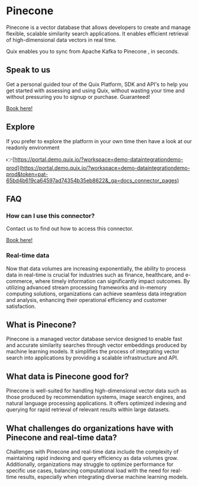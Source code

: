 <!--[tech-name]-->
# Pinecone

<!--[ai-blurb-about-tech]-->
Pinecone is a vector database that allows developers to create and manage flexible, scalable similarity search applications. It enables efficient retrieval of high-dimensional data vectors in real time.

Quix enables you to sync from Apache Kafka <span id="to_or_from">to</span> <span id="techname">Pinecone</span> , in seconds.

## Speak to us

Get a personal guided tour of the Quix Platform, SDK and API's to help you get started with assessing and using Quix, without wasting your time and without pressuring you to signup or purchase. Guaranteed!

[Book here!](https://quix.io/book-a-demo)

## Explore

If you prefer to explore the platform in your own time then have a look at our readonly environment

👉[https://portal.demo.quix.io/?workspace=demo-dataintegrationdemo-prod](https://portal.demo.quix.io/?workspace=demo-dataintegrationdemo-prod&token=pat-65bd4b619ca64597ad74354b35eb8622&_ga=docs_connector_pages)

## FAQ 

### How can I use this connector?

Contact us to find out how to access this connector.

[Book here!](https://quix.io/book-a-demo)

### Real-time data

Now that data volumes are increasing exponentially, the ability to process data in real-time is crucial for industries such as finance, healthcare, and e-commerce, where timely information can significantly impact outcomes. By utilizing advanced stream processing frameworks and in-memory computing solutions, organizations can achieve seamless data integration and analysis, enhancing their operational efficiency and customer satisfaction.

## What is <span id="techname">Pinecone</span>?

<!--[tech-seo-text]-->
Pinecone is a managed vector database service designed to enable fast and accurate similarity searches through vector embeddings produced by machine learning models. It simplifies the process of integrating vector search into applications by providing a scalable infrastructure and API.

## What data is <span id="techname">Pinecone</span> good for?

<!--[tech-data-seo-text]-->
Pinecone is well-suited for handling high-dimensional vector data such as those produced by recommendation systems, image search engines, and natural language processing applications. It offers optimized indexing and querying for rapid retrieval of relevant results within large datasets.

## What challenges do organizations have with <span id="techname">Pinecone</span> and real-time data?

<!--[tech-challenges-seo-text]-->
Challenges with Pinecone and real-time data include the complexity of maintaining rapid indexing and query efficiency as data volumes grow. Additionally, organizations may struggle to optimize performance for specific use cases, balancing computational load with the need for real-time results, especially when integrating diverse machine learning models.
